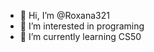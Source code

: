 - 👋 Hi, I’m @Roxana321
- 👀 I’m interested in programing
- 🌱 I’m currently learning CS50

<!---
Roxana321/Roxana321 is a ✨ special ✨ repository because its `README.md` (this file) appears on your GitHub profile.
You can click the Preview link to take a look at your changes.
--->
